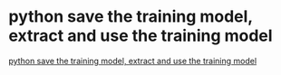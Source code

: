 # python save the training model, extract and use the training model
[python save the training model, extract and use the training model](https://aiwithcloud.com/2022/09/19/python_save_the_training_model_extract_and_use_the_training_model/)